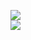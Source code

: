 [![](https://img.shields.io/badge/Made%20With-Github%20Spray-lightgrey.svg?style=for-the-badge&logo=github)](https://github.com/Annihil/github-spray#6960)  
[![](https://i.imgur.com/2DrTn0Z.gif)](https://github.com/Annihil/github-spray)